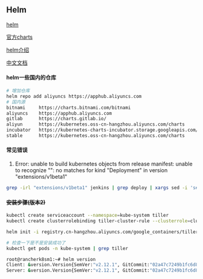 ## Helm

[helm](https://github.com/helm/helm)

[官方charts](https://github.com/helm/charts)

[helm介绍](https://blog.csdn.net/bbwangj/article/details/81087911)

[中文文档](https://whmzsu.github.io/helm-doc-zh-cn/quickstart/quickstart-zh_cn.html)


#### helm一些国内的仓库
```bash
# 增加仓库
helm repo add aliyuncs https://apphub.aliyuncs.com
# 国内源
bitnami  	https://charts.bitnami.com/bitnami                         
aliyuncs 	https://apphub.aliyuncs.com                                
gitlab   	https://charts.gitlab.io/                                  
aliyun   	https://kubernetes.oss-cn-hangzhou.aliyuncs.com/charts     
incubator	https://kubernetes-charts-incubator.storage.googleapis.com/
stable   	https://kubernetes.oss-cn-hangzhou.aliyuncs.com/charts  
```

#### 常见错误
1. Error: unable to build kubernetes objects from release manifest: unable to recognize "": no matches for kind "Deployment" in version "extensions/v1beta1"
```bash
grep -irl "extensions/v1beta1" jenkins | grep deploy | xargs sed -i 's#extensions/v1beta1#apps/v1#g'
```

#### ~~安装步骤(版本2)~~
```bash
kubectl create serviceaccount --namespace=kube-system tiller
kubectl create clusterrolebinding tiller-cluster-rule --clusterrole=cluster-admin --serviceaccount=kube-system:tiller

helm init -i registry.cn-hangzhou.aliyuncs.com/google_containers/tiller:v2.14.3 --stable-repo-url http://mirror.azure.cn/kubernetes/charts/ --service-account tiller --override spec.selector.matchLabels.'name'='tiller',spec.selector.matchLabels.'app'='helm' --output yaml | sed 's@apiVersion: extensions/v1beta1@apiVersion: apps/v1@' | kubectl apply -f -

# 检查一下是不是安装成功了
kubectl get pods -n kube-system | grep tiller

root@rancherk8sm1:~# helm version
Client: &version.Version{SemVer:"v2.12.1", GitCommit:"02a47c7249b1fc6d8fd3b94e6b4babf9d818144e", GitTreeState:"clean"}
Server: &version.Version{SemVer:"v2.12.1", GitCommit:"02a47c7249b1fc6d8fd3b94e6b4babf9d818144e", GitTreeState:"clean"}
```